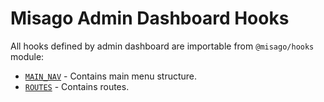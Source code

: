 Misago Admin Dashboard Hooks
============================

All hooks defined by admin dashboard are importable from `@misago/hooks` module:

- [`MAIN_NAV`](main-nav.md) - Contains main menu structure.
- [`ROUTES`](routes.md) - Contains routes.